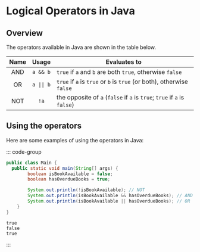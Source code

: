 # Logical Operators in Java

<Vimeo id="1005489863" />

## Overview

The operators available in Java are shown in the table below.

| Name |             Usage             | Evaluates to                                                             |
| :--: | :---------------------------: | ------------------------------------------------------------------------ |
| AND  |           `a && b`            | `true` if `a` and `b` are both `true`, otherwise `false`                 |
|  OR  | <code>a &#124;&#124; b</code> | `true` if `a` is `true` or `b` is `true` (or both), otherwise `false`    |
| NOT  |             `!a`              | the opposite of `a` (`false` if `a` is `true`; `true` if `a` is `false`) |

## Using the operators

Here are some examples of using the operators in Java:

::: code-group

```java
public class Main {
  public static void main(String[] args) {
        boolean isBookAvailable = false;
        boolean hasOverdueBooks = true;

        System.out.println(!isBookAvailable); // NOT
        System.out.println(isBookAvailable && hasOverdueBooks); // AND
        System.out.println(isBookAvailable || hasOverdueBooks); // OR
    }
}
```

```console [output]
true
false
true
```

:::
